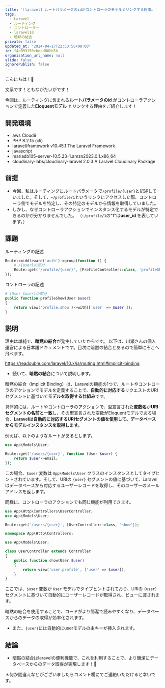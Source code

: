```yaml
---
title: '[laravel] ルートパラメータのidがコントローラのモデルとリンクする理由。'
tags:
  - Laravel
  - ルーティング
  - コントローラー
  - laravel10
  - 暗黙の結合
private: false
updated_at: '2024-04-17T22:53:56+09:00'
id: f4e093150cbecd80bb5b
organization_url_name: null
slide: false
ignorePublish: false
---
```

こんにちは！🔆

文系です！ともながたいがです！

今回は、ルーティングに含まれる**ルートパラメータのid** がコントローラアクションで定義した**Eloquentモデル** とリンクする理由をご紹介します！

## 開発環境
- aws Cloud9
- PHP 8.2.15 (cli)
- laravel/framework                     v10.45.1 The Laravel Framework
- javascript
- mariadb105-server-10.5.23-1.amzn2023.0.1.x86_64
- cloudinary-labs/cloudinary-laravel    2.0.3    A Laravel Cloudinary Package

## 前提
- 今回、私はルーティングにルートパラメータで`/profile/{user}`と記述していました。そして、`~/profile/1`というリンクにアクセスした際、コントローラ側でモデルを特定し、その特定のモデルから情報を取得していました。
- しかし、なぜコントローラアクションでインスタンス化するモデルが特定できるのかが分かりませんでした。
（`~/profile/1`の"1"は**user_id** を表しています。）
## 課題
ルーティングの記述
```php
Route::middleware('auth')->group(function () {
    # /{user}の部分
    Route::get('/profile/{user}', [ProfileController::class, 'profileShow'])->name('profile.show');
});
```
コントローラの記述
```php
# (User $user)の部分
public function profileShow(User $user)
{
    return view('profile.show')->with(['user' => $user ]);
}
```
## 説明
理由は単純で、**暗黙の結合**が発生していたからです。
以下は、川瀬さんの個人運営による日本語ドキュメントです。目次に暗黙の結合とあるので簡単にそこへ飛べます。

https://readouble.com/laravel/10.x/ja/routing.html#implicit-binding

- 続いて、**暗黙の結合**について説明します。

暗黙の結合（Implicit Binding）は、Laravelの機能の1つで、ルートやコントローラのアクションでモデルを定義することで、**自動的に対応する**リクエストのURIセグメントに基づいて**モデルを取得する仕組み**です。

具体的には、ルートやコントローラのアクションで、型宣言された**変数名**が**URIセグメントの名前と一致**し、その型宣言された変数がEloquentモデルである場合、**Laravelは自動的に対応するURIセグメントの値を使用して、データベースからモデルインスタンスを取得します。**

例えば、以下のようなルートがあるとします。

```php
use App\Models\User;

Route::get('/users/{user}', function (User $user) {
    return $user->email;
});
```

この場合、`$user` 変数は `App\Models\User` クラスのインスタンスとしてタイプヒントされています。そして、URIの `{user}` セグメントの値に基づいて、Laravelはデータベースから対応するユーザーレコードを取得し、そのユーザーのメールアドレスを返します。

同様に、コントローラのアクションでも同じ機能が利用できます。

```php
use App\Http\Controllers\UserController;
use App\Models\User;

Route::get('/users/{user}', [UserController::class, 'show']);
```

```php
namespace App\Http\Controllers;

use App\Models\User;

class UserController extends Controller
{
    public function show(User $user)
    {
        return view('user.profile', ['user' => $user]);
    }
}
```

ここでは、`$user` 変数が `User` モデルでタイプヒントされており、URIの `{user}` セグメントに基づいて自動的にユーザーレコードが取得され、ビューに渡されます。

暗黙の結合を使用することで、コードがより簡潔で読みやすくなり、データベースからのデータの取得が効率化されます。
- また、`{user}`には自動的にuserモデルの主キーが挿入されます。
## 結論
- 暗黙の結合はlaravelの便利機能で、これを利用することで、より簡潔にデータベースからのデータ取得が実現します！🙌

＊何か間違えなどがございましたらコメント欄にてご連絡いただけると幸いです。
